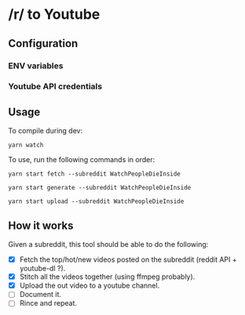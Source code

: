 # /r/ to Youtube

## Configuration

### ENV variables

### Youtube API credentials

## Usage

To compile during dev:

```
yarn watch
```

To use, run the following commands in order:

```
yarn start fetch --subreddit WatchPeopleDieInside
```

```
yarn start generate --subreddit WatchPeopleDieInside
```

```
yarn start upload --subreddit WatchPeopleDieInside
```

## How it works

Given a subreddit, this tool should be able to do the following:

- [x] Fetch the top/hot/new videos posted on the subreddit (reddit API + youtube-dl ?).
- [x] Stitch all the videos together (using ffmpeg probably).
- [x] Upload the out video to a youtube channel.
- [ ] Document it.
- [ ] Rince and repeat.
